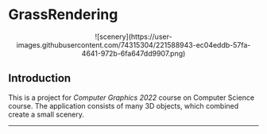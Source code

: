 # GrassRendering
<p align="center">
  ![scenery](https://user-images.githubusercontent.com/74315304/221588943-ec04eddb-57fa-4641-972b-6fa647dd9907.png)
</p>

## Introduction
This is a project for *Computer Graphics 2022* course on Computer Science course. The application consists of many 3D objects, which combined create a small scenery. 
  
---
